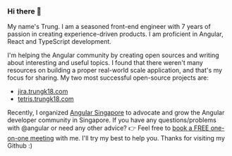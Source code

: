 ### Hi there 👋

My name's Trung. I am a seasoned front-end engineer with 7 years of passion in creating experience-driven products. I am proficient in Angular, React and TypeScript development.

 I'm helping the Angular community by creating open sources and writing about interesting and useful topics. I found that there weren't many resources on building a proper real-world scale application, and that's my focus for sharing. My two most successful open-source projects are:

- [jira.trungk18.com](https://jira.trungk18.com)
- [tetris.trungk18.com](https://tetris.trungk18.com)

Recently, I organized [Angular Singapore](https://twitter.com/angularsg) to advocate and grow the Angular developer community in Singapore. If you have any questions/problems with @angular or need any other advice? 👉 Feel free to [book a FREE one-on-one meeting](https://calendly.com/angular-singapore/15min) with me. I'll try my best to help you. Thanks for visiting my Github :)
